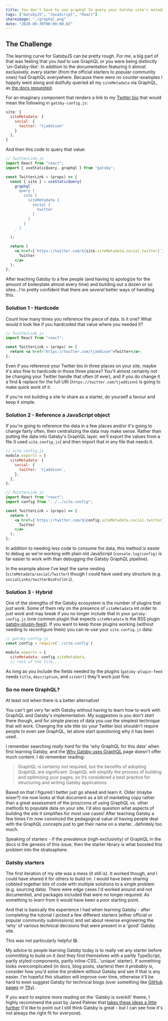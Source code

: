 ```yaml
---
title: You don't have to use graphql to query your Gatsby site's metadata
tags: ["GatsbyJS", "JavaScript", "React"]
shareimage: "./graphql.png"
date: "2020-09-30T00:00:00.0Z"
---
```


## The Challenge

The learning curve for GatsbyJS can be pretty rough. For me, a big part of that was feeling that you _had_ to use GraphQL or you were being distinctly 'un-Gatsby-like'. In addition to the documentation featuring it almost exclusively, every starter (from the official starters to popular community ones) had GraphQL everywhere. Because there were no counter-examples I happily went along and dutifully queried all my `siteMetadata` via GraphQL, as [the docs requested].

For an imaginary component that renders a link to my [Twitter bio] that would mean the following in `gatsby-config.js`:

```javascript
site: {
  siteMetadata: {
    social: {
      twitter: "tjaddison"
    }
  },
}
```

And then this code to query that value:

```jsx
// TwitterLink.js
import React from "react";
import { useStaticQuery, graphql } from "gatsby";

const TwitterLink = (props) => {
  const { site } = useStaticQuery(
    graphql`
      query {
        site {
          siteMetadata {
            social {
              twitter
            }
          }
        }
      }
    `
  );

  return (
    <a href={`https://twitter.com/${site.siteMetadata.social.twitter}`}>
      Twitter
    </a>
  );
};
```

After teaching Gatsby to a few people (and having to apologize for the amount of boilerplate almost every time) and building out a dozen or so sites...I'm pretty confident that there are _several_ better ways of handling this.

### Solution 1 - Hardcode

Count how many times you reference the piece of data. Is it one? What would it look like if you hardcoded that value where you needed it?

```jsx
// TwitterLink.js
import React from "react";

const TwitterLink = (props) => {
  return <a href="https://twitter.com/tjaddison">Twitter</a>;
};
```

Even if you reference your Twitter bio in three places on your site, maybe it's also fine to hardcode in those three places? You'll almost certainly not be changing your Twitter handle that often (if ever), and if you do change it a find & replace for the full URI (`https://twitter.com/tjaddison`) is going to make quick work of it.

If you're not building a site to share as a starter, do yourself a favour and keep it simple.

### Solution 2 - Reference a JavaScript object

If you're going to reference the data in a few places and/or it's going to change fairly often, then centralizing the data may make sense. Rather than putting the data into Gatsby's GraphQL layer, we'll export the values from a file (I used `site.config.js`) and then import that in any file that needs it.

```javascript
// site.config.js
module.exports = {
  siteMetadata: {
    social: {
      twitter: `tjaddison`,
    },
  },
};
```

```jsx
// TwitterLink.js
import React from "react";
import config from "../../site.config";

const TwitterLink = (props) => {
  return (
    <a href={`https://twitter.com/${config.siteMetadata.social.twitter}`}>
      Twitter
    </a>
  );
};
```

In addition to needing less code to consume the data, this method is easier to debug as we're working with plain old JavaScript (`console.log(config)` is far easier to work with than debugging the Gatsby GraphQL pipeline).

In the example above I've kept the same nesting (`siteMetadata/social/Twitter`) though I could have used any structure (e.g. `socialLinks/twitterBioFullUri`).

### Solution 3 - Hybrid

One of the strengths of the Gatsby ecosystem is the number of plugins that _just work_. Some of them rely on the presence of `siteMetadata` int order to _just work_ and may break if you no longer include that in your `gatsby-config.js` (one common plugin that expects `siteMetadata` is the RSS plugin [gatsby-plugin-feed]). If you want to keep those plugins working (without needing to reconfigure them) you can re-use your `site.config.js` data:

```javascript
// gatsby-config.js
const config = require(`./site.config`)

module.exports = {
  siteMetadata: config.siteMetadata,
  // rest of the file...

```

As long as you include the fields needed by the plugins (`gatsby-plugin-feed` needs `title`, `description`, and `siteUrl`) they'll work just fine.

### So no more GraphQL?

At least not when there is a better alternative!

You can't get very far with Gatsby without having to learn how to work with GraphQL and Gatsby's implementation. My suggestion is you don't _start_ there though, and for simple pieces of data you use the simplest technique that will work. Changing the site title (or your Twitter bio) shouldn't require people to even see GraphQL, let alone start questioning why it has been used.

I remember searching _really hard_ for the 'why GraphQL for this data' when first learning Gatsby, and the [Why Gatsby uses GraphQL] page doesn't offer much content. I do remember reading:

> GraphQL is certainly not required, but the benefits of adopting GraphQL are significant. GraphQL will simplify the process of building and optimizing your pages, so it’s considered a best practice for structuring and writing Gatsby applications.

Based on that I figured I better just go ahead and learn it. Older (maybe wiser?) me now looks at that document as a bit of marketing copy rather than a great assessment of the pros/cons of using GraphQL vs. other methods to populate data on your site. I'd also question what aspects of building the site it simplifies for most use cases! After teaching Gatsby a few times I'm now convinced the pedagogical value of having people deal with the GraphQL concepts just to get their name on a starter...definitely too much.

Speaking of starters - if the prevalence (nigh-exclusivity) of GraphQL in the docs is the genesis of this issue, then the starter library is what boosted this problem into the stratosphere.

### Gatsby starters

The first iteration of my site was a mess (it still is). It worked though, and I could have shared it for others to build on. I would have been sharing cobbled together bits of code with multiple solutions to a single problem (e.g. sourcing data). There were edge cases I'd worked around and not documented, and packages included that were no longer required. As something to _learn_ from it would have been a poor starting point.

And that is basically the experience I had when learning Gatsby - after completing the tutorial I picked a few different starters (either official or popular community submissions) and set about reverse engineering the 'why' of various technical decisions that were present in a 'good' Gatsby site.

This was not particularly helpful 😅.

My advice to people learning Gatsby today is to really vet any starter before committing to build on it (lest they find themselves with a partly TypeScript, partly styled-components, partly inline-CSS...'unique' starter). If something looks overcomplicated (in docs, blog posts, starters) then _it probably is_, consider how you'd solve the problem without Gatsby and see if that is any easier. I'm hopeful this situation will improve over time, otherwise it'll be hard to even suggest Gatsby for technical blogs (over something like [GitHub pages] or [11ty]).

If you want to explore more reading on the 'Gatsby is overkill' theme, I highly recommend the post by Jared Palmer that [takes these ideas a little further] (I'd like to point out I still think Gatsby is great - but I can see how it's not always the right fit for everyone).

[the docs requested]: https://www.gatsbyjs.com/docs/gatsby-config/#sitemetadata
[twitter bio]: https://twitter.com/tjaddison
[why gatsby uses graphql]: https://www.gatsbyjs.com/docs/why-gatsby-uses-graphql/
[github pages]: https://pages.github.com/
[11ty]: https://www.11ty.dev/
[takes these ideas a little further]: https://jaredpalmer.com/gatsby-vs-nextjs
[gatsby-plugin-feed]: https://www.gatsbyjs.com/plugins/gatsby-plugin-feed/

